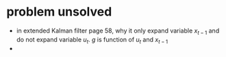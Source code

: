 # problem unsolved

- in extended Kalman filter page 58, why it only expand variable $x_{t-1}$ and do not expand variable $u_t$. $g$ is function of $u_t$ and $x_{t-1}$
- 